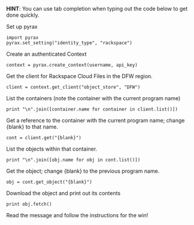 **HINT**: You can use tab completion when typing out the code below to get done quickly.

Set up pyrax

    import pyrax
    pyrax.set_setting("identity_type", "rackspace")

Create an authenticated Context

    context = pyrax.create_context(username, api_key)

Get the client for Rackspace Cloud Files in the DFW region.

    client = context.get_client("object_store", "DFW")

List the containers (note the container with the current program name)

    print "\n".join([container.name for container in client.list()])

Get a reference to the container with the current program name; change {blank}
to that name.

    cont = client.get("{blank}")

List the objects within that container.

    print "\n".join([obj.name for obj in cont.list()])

Get the object; change {blank} to the previous program name.

    obj = cont.get_object("{blank}")

Download the object and print out its contents

    print obj.fetch()

Read the message and follow the instructions for the win!
